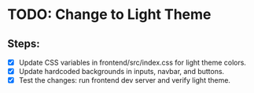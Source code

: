 # TODO: Change to Light Theme

## Steps:
- [x] Update CSS variables in frontend/src/index.css for light theme colors.
- [x] Update hardcoded backgrounds in inputs, navbar, and buttons.
- [x] Test the changes: run frontend dev server and verify light theme.
